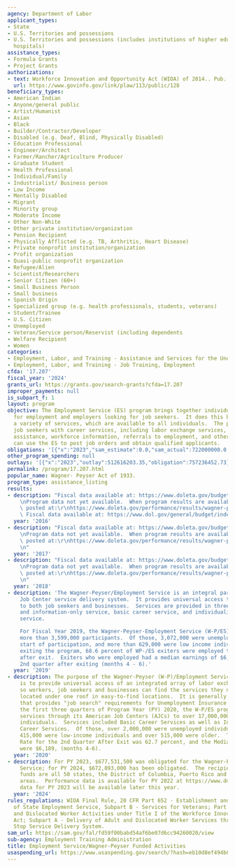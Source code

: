 ```yaml
---
agency: Department of Labor
applicant_types:
- State
- U.S. Territories and possessions
- U.S. Territories and possessions (includes institutions of higher education and
  hospitals)
assistance_types:
- Formula Grants
- Project Grants
authorizations:
- text: Workforce Innovation and Opportunity Act (WIOA) of 2014.. Pub. L. 113, 128.
  url: https://www.govinfo.gov/link/plaw/113/public/128
beneficiary_types:
- American Indian
- Anyone/general public
- Artist/Humanist
- Asian
- Black
- Builder/Contractor/Developer
- Disabled (e.g. Deaf, Blind, Physically Disabled)
- Education Professional
- Engineer/Architect
- Farmer/Rancher/Agriculture Producer
- Graduate Student
- Health Professional
- Individual/Family
- Industrialist/ Business person
- Low Income
- Mentally Disabled
- Migrant
- Minority group
- Moderate Income
- Other Non-White
- Other private institution/organization
- Pension Recipient
- Physically Afflicted (e.g. TB, Arthritis, Heart Disease)
- Private nonprofit institution/organization
- Profit organization
- Quasi-public nonprofit organization
- Refugee/Alien
- Scientist/Researchers
- Senior Citizen (60+)
- Small Business Person
- Small business
- Spanish Origin
- Specialized group (e.g. health professionals, students, veterans)
- Student/Trainee
- U.S. Citizen
- Unemployed
- Veteran/Service person/Reservist (including dependents
- Welfare Recipient
- Women
categories:
- Employment, Labor, and Training - Assistance and Services for the Unemployed
- Employment, Labor, and Training - Job Training, Employment
cfda: '17.207'
fiscal_year: '2024'
grants_url: https://grants.gov/search-grants?cfda=17.207
improper_payments: null
is_subpart_f: 1
layout: program
objective: The Employment Service (ES) program brings together individuals looking
  for employment and employers looking for job seekers.  It does this by providing
  a variety of services, which are available to all individuals.  The program provides
  job seekers with career services, including labor exchange services, job search
  assistance, workforce information, referrals to employment, and other assistance.  Employers
  can use the ES to post job orders and obtain qualified applicants.
obligations: '[{"x":"2023","sam_estimate":0.0,"sam_actual":722000000.0,"usa_spending_actual":729587069.71},{"x":"2024","sam_estimate":0.0,"sam_actual":727000000.0,"usa_spending_actual":726175269.41},{"x":"2025","sam_estimate":0.0,"sam_actual":732000000.0,"usa_spending_actual":0.0}]'
other_program_spending: null
outlays: '[{"x":"2023","outlay":512616203.35,"obligation":757236452.73},{"x":"2024","outlay":40358214.86,"obligation":729062465.88},{"x":"2025","outlay":0.0,"obligation":0.0}]'
permalink: /program/17.207.html
popular_name: Wagner- Peyser Act of 1933.
program_type: assistance_listing
results:
- description: "Fiscal data available at: https://www.doleta.gov/budget/16bud.cfm\r\
    \nProgram data not yet available.  When program results are available, they are\
    \ posted at:\r\nhttps://www.doleta.gov/performance/results/wagner-peyser_act.cfm\
    \ Fiscal data available at: https://www.dol.gov/general/budget/index-2016"
  year: '2016'
- description: "Fiscal data available at: https://www.doleta.gov/budget/17bud.cfm\r\
    \nProgram data not yet available.  When program results are available, they are\
    \ posted at:\r\nhttps://www.doleta.gov/performance/results/wagner-peyser_act.cfm\r\
    \n"
  year: '2017'
- description: "Fiscal data available at: https://www.doleta.gov/budget/18bud.cfm\r\
    \nProgram data not yet available.  When program results are available, they are\
    \ posted at:\r\nhttps://www.doleta.gov/performance/results/wagner-peyser_act.cfm\r\
    \n"
  year: '2018'
- description: 'The Wagner-Peyser/Employment Service is an integral part of the American
    Job Center service delivery system.  It provides universal access to its services
    to both job seekers and businesses.  Services are provided in three modes: self
    and information-only service, basic career service, and individualized career
    service.

    For Fiscal Year 2019, the Wagner-Peyser-Employment Service (W-P/ES)program served
    more than 3,599,000 participants.  Of those, 3,072,000 were unemployed at the
    start of participation, and more than 629,000 were low income individuals.  After
    exiting the program, 68.6 percent of WP-/ES exiters were employed two quarters
    after exit.  Exiters who were employed had a median earnings of $6,519 in the
    2nd quarter after exiting (months 4 - 6).'
  year: '2019'
- description: The purpose of the Wagner-Peyser (W-P)/Employment Service (ES) program
    is to provide universal access of an integrated array of labor exchange services
    so workers, job seekers and businesses can find the services they need conveniently
    located under one roof in easy-to-find locations.  It is generally the program
    that provides "job search" requirements for Unemployment Insurance claimants.  For
    the first three quarters of Program Year (PY) 2020, the W-P/ES program provided
    services through its American Job Centers (AJCs) to over 17,000,000 reportable
    individuals.  Services included Basic Career Services as well as Individualized
    Career Services.  Of those, over 2,000,000 were unemployed individuals.  Over
    415,000 were low-income individuals and over 515,000 were older.  The Employment
    Rate for the 2nd Quarter After Exit was 62.7 percent, and the Median Earnings
    were $6,189, (months 4-6).
  year: '2020'
- description: For PY 2023, $677,531,500 was obligated for the Wagner-Peyser Act Employment
    Service; for PY 2024, $672,893,000 has been obligated.  The recipients of these
    funds are all 50 states, the District of Columbia, Puerto Rico and the outlying
    areas.  Performance data is available for PY 2022 at https://www.dol.gov/agencies/eta/performance/wioa-performance.  Performance
    data for PY 2023 will be available later this year.
  year: '2024'
rules_regulations: WIOA Final Rule, 20 CFR Part 652 - Establishment and Functioning
  of State Employment Service, Subpart B - Services for Veterans; Part 680 - Adult
  and Dislocated Worker Activities under Title I of the Workforce Innovation and Opportunity
  Act; Subpart A - Delivery of Adult and Dislocated Worker Services through the One
  Stop Service Delivery System.
sam_url: https://sam.gov/fal/fd59f00babd54af6be07d6cc94260020/view
sub-agency: Employment Training Administration
title: Employment Service/Wagner-Peyser Funded Activities
usaspending_url: https://www.usaspending.gov/search/?hash=eb10d8ef494b050a91df3bf88dfb8c46
---
```

